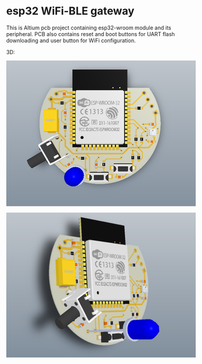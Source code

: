 # esp32 WiFi-BLE gateway

This is Altium pcb project containing esp32-wroom module and its peripheral.
PCB also contains reset and boot buttons for UART flash downloading and
user button for WiFi configuration.

3D:

![](https://github.com/KryvosheyaIvan/pcb_esp32/blob/master/img/p1.png)

![](https://github.com/KryvosheyaIvan/pcb_esp32/blob/master/img/p2.png)
